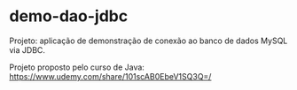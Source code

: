 # demo-dao-jdbc

Projeto: aplicação de demonstração de conexão ao banco de dados MySQL via JDBC.

Projeto proposto pelo curso de Java: https://www.udemy.com/share/101scAB0EbeV1SQ3Q=/
